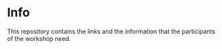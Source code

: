# Info
This repository contains the links and the information that the participants of the workshop need.
